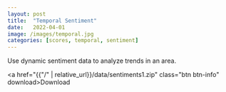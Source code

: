 ```yaml
---
layout: post
title:  "Temporal Sentiment"
date:   2022-04-01
image: /images/temporal.jpg
categories: [scores, temporal, sentiment]
---
```

Use dynamic sentiment data to analyze trends in an area.

<a href="{{"/" | relative_url}}/data/sentiments1.zip" class="btn btn-info" download>Download</a>
